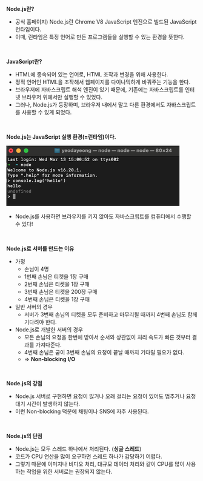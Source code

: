 **Node.js란?**

* 공식 홈페이지) Node.js란 Chrome V8 JavaScript 엔진으로 빌드된 JavaScript 런타임이다.
* 이때, 런타임은 특정 언어로 만든 프로그램들을 실행할 수 있는 환경을 뜻한다.

<br>

**JavaScript란?**

* HTML에 종속되어 있는 언어로, HTML 조작과 변경을 위해 사용한다.
* 정적 언어인 HTML을 조작해서 웹페이지를 다이나믹하게 바꿔주는 기능을 한다.
* 브라우저에 자바스크립트 해석 엔진이 있기 때문에, 기존에는 자바스크립트를 인터넷 브라우저 위에서만 실행할 수 있었다.
* 그러나, Node.js가 등장하며, 브라우저 내에서 말고 다른 환경에서도 자바스크립트를 사용할 수 있게 되었다.

<br>

**Node.js는 JavaScript 실행 환경(=런타임)이다.**

![node](./image.assets/node.png)

* Node.js를 사용하면 브라우저를 키지 않아도 자바스크립트를 컴퓨터에서 수행할 수 있다!

<br>

**Node.js로 서버를 만드는 이유**

* 가정
  * 손님이 4명
  * 1번째 손님은 티켓을 1장 구매
  * 2번째 손님은 티켓을 1장 구매
  * 3번째 손님은 티켓을 200장 구매
  * 4번째 손님은 티켓을 1장 구매
* 일반 서버의 경우
  * 서버가 3번째 손님의 티켓을 모두 준비하고 마무리될 때까지 4번째 손님도 함께 기다려야 한다.
* Node.js로 개발한 서버의 경우
  * 모든 손님의 요청을 한번에 받아서 순서와 상관없이 처리 속도가 빠른 것부터 결과를 가져다준다.
  * 4번째 손님은 굳이 3번째 손님의 요청이 끝날 때까지 기다릴 필요가 없다.
  * => **Non-blocking I/O**

<br>

**Node.js의 강점**

* Node.js 서버로 구현하면 요청이 많거나 오래 걸리는 요청이 있어도 멈추거나 요청 대기 시간이 발생하지 않는다.
* 이런 Non-blocking 덕분에 채팅이나 SNS에 자주 사용된다.

<br>

**Node.js의 단점**

* Node.js는 모두 스레드 하나에서 처리된다. (**싱글 스레드**)
* 코드가 CPU 연산을 많이 요구하면 스레드 하나가 감당하기 어렵다.
* 그렇기 때문에 이미지나 비디오 처리, 대규모 데이터 처리와 같이 CPU를 많이 사용하는 작업을 위한 서버로는 권장되지 않는다.